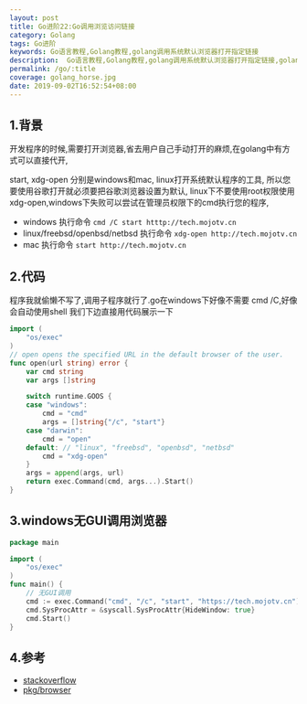 ```yaml
---
layout: post
title: Go进阶22:Go调用浏览访问链接
category: Golang
tags: Go进阶
keywords: Go语言教程,Golang教程,golang调用系统默认浏览器打开指定链接
description:  Go语言教程,Golang教程,golang调用系统默认浏览器打开指定链接,golang open browser打开浏览器.
permalink: /go/:title
coverage: golang_horse.jpg
date: 2019-09-02T16:52:54+08:00
---
```


## 1.背景

开发程序的时候,需要打开浏览器,省去用户自己手动打开的麻烦,在golang中有方式可以直接代开,

start, xdg-open 分别是windows和mac, linux打开系统默认程序的工具,
所以您要使用谷歌打开就必须要把谷歌浏览器设置为默认,
linux下不要使用root权限使用xdg-open,windows下失败可以尝试在管理员权限下的cmd执行您的程序,

- windows 执行命令 `cmd /C start htttp://tech.mojotv.cn`
- linux/freebsd/openbsd/netbsd 执行命令 `xdg-open http://tech.mojotv.cn`
- mac 执行命令 `start http://tech.mojotv.cn`

## 2.代码

程序我就偷懒不写了,调用子程序就行了.go在windows下好像不需要 cmd /C,好像会自动使用shell
我们下边直接用代码展示一下

```go
import (
    "os/exec"
)
// open opens the specified URL in the default browser of the user.
func open(url string) error {
    var cmd string
    var args []string

    switch runtime.GOOS {
    case "windows":
        cmd = "cmd"
        args = []string{"/c", "start"}
    case "darwin":
        cmd = "open"
    default: // "linux", "freebsd", "openbsd", "netbsd"
        cmd = "xdg-open"
    }
    args = append(args, url)
    return exec.Command(cmd, args...).Start()
}
```

## 3.windows无GUI调用浏览器

```go
package main

import (
    "os/exec"
)
func main() {
    // 无GUI调用
    cmd := exec.Command("cmd", "/c", "start", "https://tech.mojotv.cn")
    cmd.SysProcAttr = &syscall.SysProcAttr{HideWindow: true}
    cmd.Start()
}
```

## 4.参考

- [stackoverflow](https://stackoverflow.com/questions/32738188/go-how-can-i-start-the-browser-after-the-server-started-listening/32738973#32738973)
- [pkg/browser](https://github.com/pkg/browser)